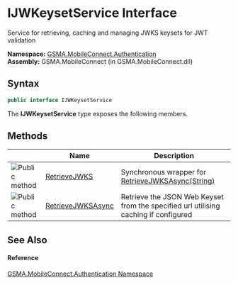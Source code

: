 IJWKeysetService Interface
==========================
Service for retrieving, caching and managing JWKS keysets for JWT validation

**Namespace:** [GSMA.MobileConnect.Authentication][1]  
**Assembly:** GSMA.MobileConnect (in GSMA.MobileConnect.dll)

Syntax
------

```csharp
public interface IJWKeysetService
```

The **IJWKeysetService** type exposes the following members.


Methods
-------

                 | Name                   | Description                                                                         
---------------- | ---------------------- | ----------------------------------------------------------------------------------- 
![Public method] | [RetrieveJWKS][2]      | Synchronous wrapper for [RetrieveJWKSAsync(String)][3]                              
![Public method] | [RetrieveJWKSAsync][3] | Retrieve the JSON Web Keyset from the specified url utilising caching if configured 


See Also
--------

#### Reference
[GSMA.MobileConnect.Authentication Namespace][1]  

[1]: ../README.md
[2]: RetrieveJWKS.md
[3]: RetrieveJWKSAsync.md
[4]: ../../_icons/Help.png
[Public method]: ../../_icons/pubmethod.gif "Public method"